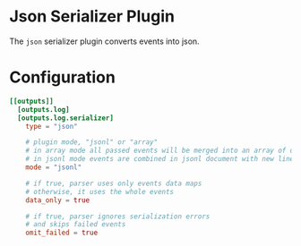 # Json Serializer Plugin

The `json` serializer plugin converts events into json.

# Configuration
```toml
[[outputs]]
  [outputs.log]
  [outputs.log.serializer]
    type = "json"

    # plugin mode, "jsonl" or "array"
    # in array mode all passed events will be merged into an array of objects
    # in jsonl mode events are combined in jsonl document with new line as a separator
    mode = "jsonl"

    # if true, parser uses only events data maps
    # otherwise, it uses the whole events
    data_only = true

    # if true, parser ignores serialization errors
    # and skips failed events
    omit_failed = true
```

